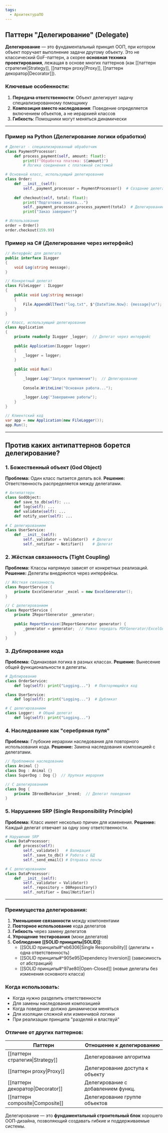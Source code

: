 ```yaml
---
tags:
  - АрхитектураПО
---
```


## Паттерн "Делегирование" (Delegate)

**Делегирование** — это фундаментальный принцип ООП, при котором объект поручает выполнение задачи другому объекту. Это не классический GoF-паттерн, а скорее **основная техника проектирования**, лежащая в основе многих паттернов (как [[паттерн стратегия|Strategy]], [[паттерн proxy|Proxy]], [[паттерн декоратор|Decorator]]).

### Ключевые особенности:
1. **Передача ответственности**: Объект делегирует задачу специализированному помощнику
2. **Композиция вместо наследования**: Поведение определяется включением объектов, а не иерархией классов
3. **Гибкость**: Помощники могут меняться динамически

---

### Пример на Python (Делегирование логики обработки)
```python
# Делегат - специализированный обработчик
class PaymentProcessor:
    def process_payment(self, amount: float):
        print(f"Обработка платежа: ${amount}")
        # Логика соединения с платежной системой

# Основной класс, использующий делегирование
class Order:
    def __init__(self):
        self._payment_processor = PaymentProcessor()  # Создание делегата
    
    def checkout(self, total: float):
        print("Подготовка заказа...")
        self._payment_processor.process_payment(total)  # Делегирование
        print("Заказ завершен!")

# Использование
order = Order()
order.checkout(159.99)
```

### Пример на C# (Делегирование через интерфейс)
```csharp
// Интерфейс для делегата
public interface ILogger 
{
    void Log(string message);
}

// Конкретный делегат
class FileLogger : ILogger
{
    public void Log(string message) 
    {
        File.AppendAllText("log.txt", $"{DateTime.Now}: {message}\n");
    }
}

// Класс, использующий делегирование
class Application 
{
    private readonly ILogger _logger;  // Делегат через интерфейс
    
    public Application(ILogger logger) 
    {
        _logger = logger;
    }
    
    public void Run() 
    {
        _logger.Log("Запуск приложения");  // Делегирование
        
        Console.WriteLine("Основная работа...");
        
        _logger.Log("Завершение работы");
    }
}

// Клиентский код
var app = new Application(new FileLogger());
app.Run();
```

---

## Против каких антипаттернов борется делегирование?

### 1. **Божественный объект (God Object)**
**Проблема:** Один класс пытается делать всё.
**Решение:** Ответственность распределяется между делегатами.

```python
# Антипаттерн
class GodObject:
    def save_to_db(self): ...
    def log(self): ...
    def validate(self): ...
    def notify_user(self): ...
    
# С делегированием
class UserService:
    def __init__(self):
        self._validator = Validator()  # Делегат
        self._notifier = Notifier()    # Делегат
```

### 2. **Жёсткая связанность (Tight Coupling)**
**Проблема:** Классы напрямую зависят от конкретных реализаций.
**Решение:** Делегаты внедряются через интерфейсы.

```csharp
// Жёсткая связанность
class ReportService {
    private ExcelGenerator _excel = new ExcelGenerator();
}

// С делегированием
class ReportService {
    private IReportGenerator _generator;
    
    public ReportService(IReportGenerator generator) {
        _generator = generator;  // Можно передать PDFGenerator/ExcelGenerator
    }
}
```

### 3. **Дублирование кода**
**Проблема:** Одинаковая логика в разных классах.
**Решение:** Вынесение общей функциональности в делегаты.

```python
# Дублирование
class OrderService:
    def log(self): print("Logging...")  # Повторяющийся код

class UserService:
    def log(self): print("Logging...")  # Дубликат

# С делегированием
class Logger:  # Общий делегат
    def log(self): print("Logging...")
```

### 4. **Наследование как "серебряная пуля"**
**Проблема:** Глубокие иерархии наследования для повторного использования кода.
**Решение:** Замена наследования композицией с делегатами.

```csharp
// Проблемное наследование
class Animal {}
class Dog : Animal {}
class SuperDog : Dog {}  // Хрупкая иерархия

// С делегированием
class Dog {
    private IBreedBehavior _breed;  // Делегат поведения
}
```

### 5. **Нарушение SRP (Single Responsibility Principle)**
**Проблема:** Класс имеет несколько причин для изменения.
**Решение:** Каждый делегат отвечает за одну зону ответственности.

```python
# Нарушение SRP
class DataProcessor:
    def process(self): 
        self._validate()   # Валидация
        self._save_to_db() # Работа с БД
        self._send_email() # Отправка почты

# С делегированием
class DataProcessor:
    def __init__(self):
        self._validator = Validator()
        self._repository = DBRepository()
        self._notifier = EmailNotifier()
```

---

### Преимущества делегирования:
1. **Уменьшение связанности** между компонентами
2. **Повторное использование** кода делегатов
3. **Гибкость** через замену делегатов
4. **Упрощение тестирования** (моки делегатов)
5. **Соблюдение [[SOLID принципы|SOLID]]**:
   - [[SOLID принципы#^eb6306|Single Responsibility]] (делегаты = одна ответственность)
   - [[SOLID принципы#^905e95|Dependency Inversion]] (зависимость от абстракций)
   - [[SOLID принципы#^97ae80|Open-Closed]] (новые делегаты без изменения основного класса)

### Когда использовать:
- Когда нужно разделить ответственности
- Для замены наследования композицией
- Когда поведение должно динамически меняться
- Для изоляции сложной или изменчивой логики
- При реализации принципа "разделяй и властвуй"

### Отличие от других паттернов:
| Паттерн                          | Отношение к делегированию          |
| -------------------------------- | ---------------------------------- |
| [[паттерн стратегия\|Strategy]]  | Делегирование алгоритма            |
| [[паттерн proxy\|Proxy]]         | Делегирование доступа к объекту    |
| [[паттерн декоратор\|Decorator]] | Делегирование с добавлением функц. |
| [[паттерн composite\|Composite]] | Делегирование группе объектов      |

Делегирование — это **фундаментальный строительный блок** хорошего ООП-дизайна, позволяющий создавать гибкие и поддерживаемые системы.